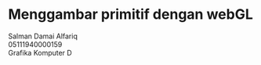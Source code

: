 # Menggambar primitif dengan webGL <br>
Salman Damai Alfariq <br>
05111940000159 <br>
Grafika Komputer D